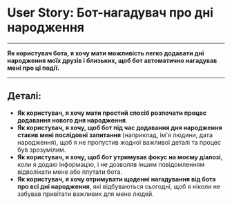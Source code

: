 # User Story: Бот-нагадувач про дні народження

---

**Як користувач бота, я хочу мати можливість легко додавати дні народження моїх друзів і близьких, щоб бот автоматично нагадував мені про ці події.**

---

## Деталі:

* **Як користувач, я хочу мати простий спосіб розпочати процес додавання нового дня народження**.
* **Як користувач, я хочу, щоб бот під час додавання дня народження ставив мені послідовні запитання** (наприклад, ім'я людини, дата народження), щоб я не пропустив жодної важливої деталі та процес був зрозумілим.
* **Як користувач, я хочу, щоб бот утримував фокус на моєму діалозі**, коли я додаю інформацію, і не дозволяв іншим повідомленням відволікати мене або плутати бота.
* **Як користувач, я хочу отримувати щоденні нагадування від бота про всі дні народження**, які відбуваються сьогодні, щоб я ніколи не забував привітати важливих для мене людей.